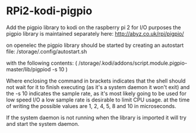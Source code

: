 # RPi2-kodi-pigpio
Add the pigpio library to kodi on the raspberry pi 2 for I/O purposes
the pigpio library is maintained separately here:
http://abyz.co.uk/rpi/pigpio/

on openelec the pigpio library should be started by creating an autostart file:
/storage/.config/autostart.sh

with the following contents:
(
 /storage/.kodi/addons/script.module.pigpio-master/lib/pigpiod -s 10
)

Where enclosing the command in brackets indicates that the shell should not wait for it to finish executing (as it's a system daemon it won't exit)
and the -s 10 indicates the sample rate, as it's most likely going to be used for low speed I/O a low sample rate is desirable to limit CPU usage.
at the time of writing the possible values are 1, 2, 4, 5, 8 and 10 in microseconds.

If the system daemon is not running when the library is imported it will try and start the system daemon.